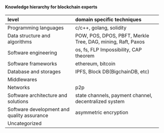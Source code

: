 #### Knowledge hierarchy for blockchain experts

| level                                    | domain specific techniques               |
| :--------------------------------------- | :--------------------------------------- |
| Programming languages                    | c/c++, golang,  solidity                 |
| Data structure and algorithms            | POW, POS, DPOS, PBFT,  Merkle Tree, DAG, mining, Raft, Paxos |
| Software engineering                     | os, fs, FLP Impossibility, CAP theorem   |
| Software frameworks                      | ethereum, bitcoin                        |
| Database and storages                    | IPFS, Block DB(BigchainDB, etc)          |
| Middlewares                              |                                          |
| Networks                                 | p2p                                      |
| Software architecture and solutions      | state channels, payment channel, decentralized system |
| Software development and quality assurance | asymmetric encryption                    |
| Uncategorized                            |                                          |


